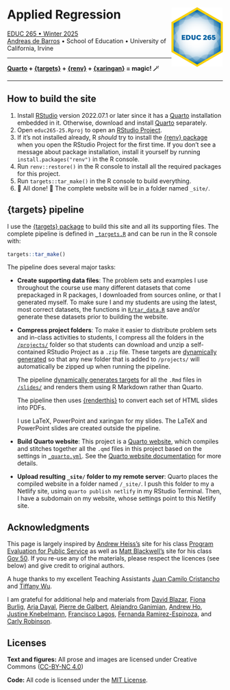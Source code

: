 
<!-- README.md is generated from README.qmd. Please edit that file -->

# Applied Regression <a href='https://educ265.de-barros.com/'><img src='files/icon-512.png' align="right" height="139" /></a>

[EDUC 265 • Winter 2025](https://educ265.de-barros.com/)  
[Andreas de Barros](https://www.de-barros.com/) • School of Education •
University of California, Irvine

------------------------------------------------------------------------

**[Quarto](https://quarto.org/) +
[{targets}](https://docs.ropensci.org/targets/) +
[{renv}](https://rstudio.github.io/renv/) +
[{xaringan}](https://github.com/yihui/xaringan) = magic! 🪄**

------------------------------------------------------------------------

## How to build the site

1.  Install
    [RStudio](https://www.rstudio.com/products/rstudio/download/#download)
    version 2022.07.1 or later since it has a
    [Quarto](https://quarto.org/) installation embedded in it.
    Otherwise, download and install [Quarto](https://quarto.org/)
    separately.
2.  Open `educ265-25.Rproj` to open an [RStudio
    Project](https://r4ds.hadley.nz/workflow-scripts.html#projects).
3.  If it’s not installed already, R *should* try to install the [{renv}
    package](https://rstudio.github.io/renv/) when you open the RStudio
    Project for the first time. If you don’t see a message about package
    installation, install it yourself by running
    `install.packages("renv")` in the R console.
4.  Run `renv::restore()` in the R console to install all the required
    packages for this project.
5.  Run `targets::tar_make()` in the R console to build everything.
6.  🎉 All done! 🎉 The complete website will be in a folder named
    `_site/`.

## {targets} pipeline

I use the [{targets} package](https://docs.ropensci.org/targets/) to
build this site and all its supporting files. The complete pipeline is
defined in [`_targets.R`](_targets.R) and can be run in the R console
with:

``` r
targets::tar_make()
```

The pipeline does several major tasks:

- **Create supporting data files**: The problem sets and examples I use
  throughout the course use many different datasets that come
  prepackaged in R packages, I downloaded from sources online, or that I
  generated myself. To make sure I and my students are using the latest,
  most correct datasets, the functions in [`R/tar_data.R`](R/tar_data.R)
  save and/or generate these datasets prior to building the website.

- **Compress project folders**: To make it easier to distribute problem
  sets and in-class activities to students, I compress all the folders
  in the [`/projects/`](/projects/) folder so that students can download
  and unzip a self-contained RStudio Project as a `.zip` file. These
  targets are [dynamically
  generated](https://books.ropensci.org/targets/dynamic.html) so that
  any new folder that is added to `/projects/` will automatically be
  zipped up when running the pipeline.

  The pipeline [dynamically generates
  targets](https://books.ropensci.org/targets/dynamic.html) for all the
  `.Rmd` files in [`/slides/`](/slides/) and renders them using R
  Markdown rather than Quarto.

  The pipeline then uses
  [{renderthis}](https://jhelvy.github.io/renderthis/) to convert each
  set of HTML slides into PDFs.

  I use LaTeX, PowerPoint and xaringan for my slides. The LaTeX and
  PowerPoint slides are created outside the pipeline.

- **Build Quarto website**: This project is a [Quarto
  website](https://quarto.org/docs/websites/), which compiles and
  stitches together all the `.qmd` files in this project based on the
  settings in [`_quarto.yml`](_quarto.yml). See the [Quarto website
  documentation](https://quarto.org/docs/websites/) for more details.

- **Upload resulting `_site/` folder to my remote server**: Quarto
  places the compiled website in a folder named `/_site/`. I push this
  folder to my a Netlify site, using `quarto publish netlify` in my
  RStudio Terminal. Then, I have a subdomain on my website, whose
  settings point to this Netlify site.

## Acknowledgments

This page is largely inspired by [Andrew
Heiss’s](https://www.andrewheiss.com/) site for his class [Program
Evaluation for Public
Service](https://github.com/andrewheiss/evalf22.classes.andrewheiss.com)
as well as [Matt Blackwell’s](https://www.mattblackwell.org/) site for
his class [Gov 50](https://github.com/mattblackwell/gov50-f23-site/). If
you re-use any of the materials, please respect the licences (see below)
and give credit to original authors.

A huge thanks to my excellent Teaching Assistants [Juan Camilo
Cristancho](https://education.uci.edu/phd-cristancho-j.html) and
[Tiffany Wu](https://wutiffany.com/).

I am grateful for additional help and materials from [David
Blazar](https://education.umd.edu/directory/david-blazar), [Fiona
Burlig](https://www.fionaburlig.com/), [Arja
Dayal](https://steinhardt.nyu.edu/arja-dayal), [Pierre de
Galbert](https://scholar.harvard.edu/pierredegalbert/home), [Alejandro
Ganimian](https://www.alejandroganimian.com/), [Andrew
Ho](https://www.gse.harvard.edu/directory/faculty/andrew-ho), [Justine
Knebelmann](https://sites.google.com/view/justine-knebelmann/home),
[Francisco
Lagos](https://education.umd.edu/student-directory/francisco-lagos),
[Fernanda
Ramirez-Espinoza](https://sites.google.com/site/ramirezespinozafernanda/),
and [Carly Robinson](https://www.carlydrobinson.com/).

## Licenses

**Text and figures:** All prose and images are licensed under Creative
Commons ([CC-BY-NC
4.0](https://creativecommons.org/licenses/by-nc/4.0/))

**Code:** All code is licensed under the [MIT License](LICENSE.md).
